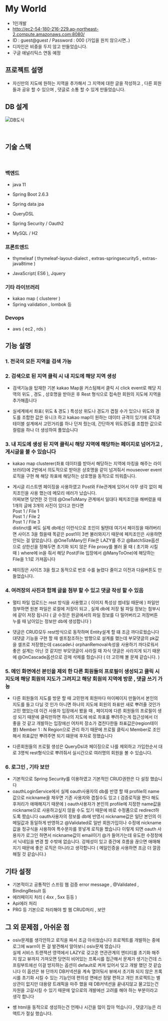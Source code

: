 # My World

- 1인개발
- http://ec2-54-180-216-229.ap-northeast-2.compute.amazonaws.com:8080/
- ID : guest@guest / Password :  000 (가입을 원치 않으시면..) 
- 디자인은 비중을 두지 않고 만들었습니다.
- 구글 애널리틱스 연동 예정

## 프로젝트 설명

- 자신만의 지도에 원하는 지역을 추가해서 그 지역에 대한 글을 작성하고 , 다른 회원들과 공유 할 수 있으며 , 댓글로 소통 할 수 있게 만들었습니다.


## DB 설계

![DB도식](https://user-images.githubusercontent.com/96690643/156735845-e0427ff9-a3c0-43a7-93df-a888cf1269c3.PNG)



<br>

## 기술 스택
<br>

### 백엔드


- java 11
- Spring Boot 2.6.3 
- Spring data jpa 
- QueryDSL
- Spring Security / Oauth2

- MySQL / H2


### 프론트엔드

- thymeleaf ( thymeleaf-layout-dialect , extras-springsecurity5 , extras-java8time )

- JavaScript( ES6 ),  Jquery 

### 기타 라이브러리

- kakao map ( clusterer )
- Spring validation , lombok 등

### Devops

- aws ( ec2 , rds )


## 기능 설명

### 1. 전국의 모든 지역을 검색 가능 



### 2. 검색으로 된 지역 클릭 시 내 지도에 해당 지역 생성

- 검색기능을 탑재한 기본 kakao Map을 커스텀해서 클릭 시 click event로 해당 지역의 위도 , 경도 , 상호명을 받아온 후 Rest 형식으로 접속한 회원의 지도에 지역을 추가해줍니다

- 실세계에서 좌표( 위도 & 경도 ) 특성상 위도나 경도가 겹칠 수가 있으나 위도와 경도를 조합한 값은 유니크 하고 kakao map이 원하는 데이터 규격이 있기에 로직과 테이블 설계에서 고민거리를 하나 던져 줬는데, 간단하게 위도경도를 조합한 값으로 컬럼을 하나 더 생성하여 풀었습니다

### 3. 내 지도에 생성 된 지역 클릭시 해당 지역에 해당하는 페이지로 넘어가고 , 게시글을 볼 수 있습니다
- kakao map clusterer(좌표 데이터를 받아서 해당하는 지역에 마킹을 해주는 라이브러리)에 2번에서 의도적으로 받아온 상호명을 같이 넘겨줘서 mouseover event로직을 구현 해 해당 좌표에 해당하는 상호명을 동적으로 띄워줍니다.

- 게시글 리스트엔 페이징을 사용하였고 Post와 File관계에 있어서 아무 생각 없이 페치조인을 사용 했는데 메모리 에러가 났습니다.<br>어찌보면 당연한 것 인데 @OneToMany 관계에서 일대다 페치조인을 해버렸을 때  1개의 글에 3개의 사진이 있다고 한다면  <br>
Post 1 / File 1<br>
Post 1 / File 2<br>
Post 1 / File 3<br>
distinct를 써도 실제 db에선 이런식으로 조인이 될텐데 여기서 페이징을 때려버리면 사이즈 3을 줬을때 똑같은 post1이 3번 불러와지기 때문에 페치조인은 사용하면 안되는 걸 알았습니다. @OneToMany인 File은 LAZY를 주고  @BatchSize옵션으로 상한선을 정해두면 초기화 되지 않은 File proxy를 불러 올 때 ( 초기화 시킬 때 ) where에 in을 줘서 해당 Post(File 입장에서 @ManyToOne)에 해당하는 File을 1:1로 가져옵니다 

- 페이징은 사이즈 3을 줬고 동적으로 번호 수를 늘렸다 줄이고  이전과 다음버튼도 만들었습니다.

### 4. 여러장의 사진과 함께 글을 첨부 할 수 있고  댓글 작성 할 수 있음

- 멀티 파일 업로드는 rest 방식을 사용했고 ( 이미지 특성상 썸네일 때문에 ) 파일만 첨부하면 원본 파일은 로컬에 저장이 되고 , 실제 db에 저장 될 파일 정보는 첨부시에 같이 저장 됩니다 ( 글 수정은 원글에서의 파일 정보를 다 밀어버리고 저장버튼 누를 때 남아있는 정보만 db에 생성합니다 )

- 댓글은 CRUD모두 rest방식으로 동작하며 Entity설계 할 떄 조금 까다로웠습니다 대댓글 기능을 구현 할 때 셀프참조하는 방향으로 설계를 했는데 부모댓글의 pk값을 셀프로 저장했는데 cascade나 orphanRemoval속성을 사용하기 까다로워서 좋은 설계는 아닌 것 같지만 부모댓글이 사라질 때 자식 댓글은 사라지게 되기 때문에 @OnCascade옵션으로 강제 삭제를 줬습니다 ( 더 고민해 볼 문제 같습니다. )



### 5. 메인 화면에선 본인을 제외 한 다른 회원들의 프로필이 생성되고 클릭 시 지도에 해당 회원의 지도가 그려지고 해당 회원의 지역에 방문 , 댓글 쓰기 가능

- 다른 회원들의 지도를 방문 할 때 고민한게 회원마다 마이페이지 만들어서 본인의 지도를 들고 다닐 것 인가  아니면 하나의 지도에 회원의 좌표만 새로 뿌려줄 것인가 고민 했었는데 이건 사용자 입장에서 봤을 때 ,  페이지에 다른 회원들의 프로필이 생성 되기 때문에 클릭만하면  하나의 지도에 바로 좌표를 뿌려주는게 접근성에서 더 좋을 것 같고  개발하는 입장에선 어차피 장소가 겹친다한들 좌표값은(region테이블) Member 1 : N Region으로 관리 하기 때문에 프로필 클릭시 Member로 조인해서 좌표값만 뿌려주면 되기 떄문에 후자로 정했습니다

- 다른회원들의 프로필 생성은 QueryDsl과 페이징으로 나를 제외하고 가입한순서 대로 3명씩 rest형식으로 뿌려줘서 실시간으로 여러명의 회원을 볼 수 있습니다.


### 6. 로그인 , 기타 보안

- 기본적으로 Spring Security를 이용하였고 기본적인 CRUD권한은 다 설정 했습니다
- oauthLoginService에서 실제 oauth사용자의 db를 반영 할 때 profile의 name값으로 nickname을 채우면 기존 사용자와 겹칠수도 있고 ( 검증로직을 짠다 해도 후처리가 애매해지기 때문에 ) oauth사용자가 본인의 profile에 지정한 name값을 nickname으로 사용하고싶지 않을 수도 있기 때문에 바로 수정폼으로 redirect하도록 짰습니다 oauth사용자의 정보를  db에 반영시 nickname값은 일단 본인의 이메일값과 동일하게 반영하고 @Validated로 일반 회원가입이나  수정에 nickname값을 정규식을 사용하여 특수문자를 못넣게 로직을 짰습니다 이렇게 되면 oauth 사용자가 로그인 하면서 nickname값이 email이기 @가 들어가는데 유도한 수정창에서 닉네임을 변경 할 수밖에 없습니다.
강제성이 있고 중간에 흐름을 끊으면 애매해지기 때문에  좋은 로직은 아니라고 생각합니다 ( 메일인증을 사용하면 조금 더 깔끔해질 것 같습니다.)


## 기타 설정

- 기본적이고 공통적인 스프링 웹 검증  error message , @Validated , BindingResult 등
- 에러페이지 처리 ( 4xx , 5xx  등등 )
- Api에러 처리  
- PRG 등 기본으로 처리해야 할 웹 CRUD처리 , 보안

## 그 외 문제점 , 아쉬운 점

- osiv문제를 생각안하고 로직을 짜서 조금 아쉬웠습니다  프로젝트를 개발하는 중에  로그에 warn이 뜬 걸 발견해서 알아보니 osiv문제 였습니다 <br>
실제 서비스 트랜잭션 영역에서 LAZY로 갖고온 연관관계의 엔티티를 초기화 해주지 않고 뷰까지 가져오면 당연히 비어있는 프록시를 접근해서 문제가 생기는건데 스프링부트에선 이걸 방지하는 옵션이 default로 켜져 있어서 잊고 개발 했던 것 같습니다  이 옵션은 뷰 단까지 DB커넥션을 계속 열어둬서 뷰에서 초기화 되지 않은 프록시를 초기화 시킬 수 있는 기능인데 편의성 면에선 정말 편하고  개인 프로젝트는 별 상관이 없지만 대용량 트래픽을 마주 했을 때 DB커넥션을 끝내지않고 물고있는건 자원을 고갈시킬 수 있기 때문에 앞으로의 개발에선 고려를 해야 하는 부분이라고 생각 합니다 

- 쌩 html을 동적으로 생성하는건 언제나 시간을 많이 잡아 먹습니다 , 댓글기능은 리액트가 절실 했습니다.



